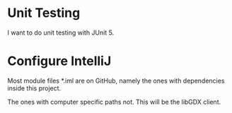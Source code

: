 # Unit Testing
I want to do unit testing with JUnit 5.

# Configure IntelliJ
Most module files *.iml are on GitHub, 
namely the ones with dependencies inside
this project.

The ones with computer specific paths not.
This will be the libGDX client.